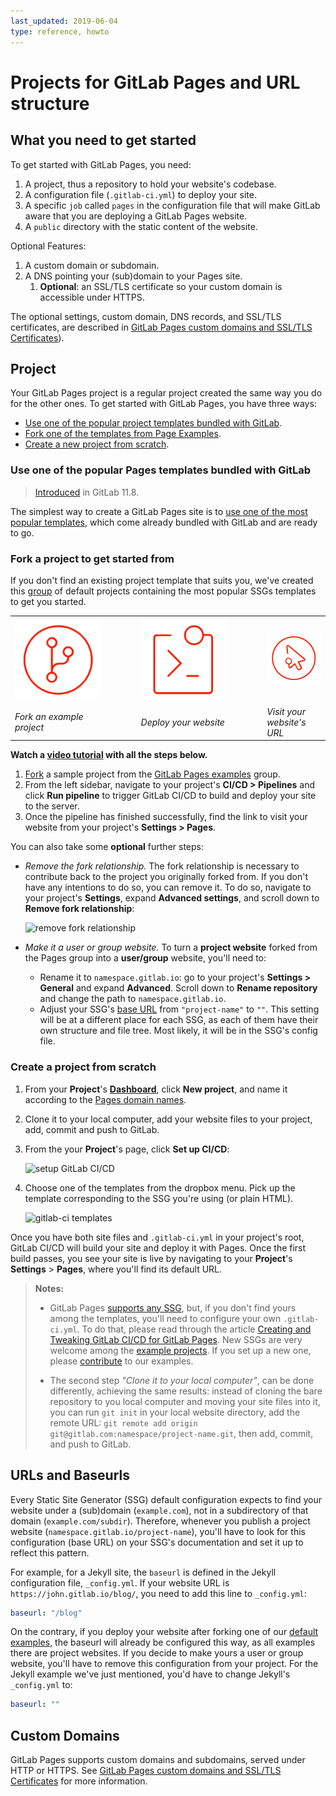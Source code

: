 ```yaml
---
last_updated: 2019-06-04
type: reference, howto
---
```


# Projects for GitLab Pages and URL structure

## What you need to get started

To get started with GitLab Pages, you need:

1. A project, thus a repository to hold your website's codebase.
1. A configuration file (`.gitlab-ci.yml`) to deploy your site.
1. A specific `job` called `pages` in the configuration file
   that will make GitLab aware that you are deploying a GitLab Pages website.
1. A `public` directory with the static content of the website.

Optional Features:

1. A custom domain or subdomain.
1. A DNS pointing your (sub)domain to your Pages site.
   1. **Optional**: an SSL/TLS certificate so your custom
   domain is accessible under HTTPS.

The optional settings, custom domain, DNS records, and SSL/TLS certificates, are described in [GitLab Pages custom domains and SSL/TLS Certificates](custom_domains_ssl_tls_certification/index.md)).

## Project

Your GitLab Pages project is a regular project created the
same way you do for the other ones. To get started with GitLab Pages, you have three ways:

- [Use one of the popular project templates bundled with GitLab](#use-one-of-the-popular-pages-templates-bundled-with-gitlab).
- [Fork one of the templates from Page Examples](#fork-a-project-to-get-started-from).
- [Create a new project from scratch](#create-a-project-from-scratch).

### Use one of the popular Pages templates bundled with GitLab

> [Introduced](https://gitlab.com/gitlab-org/gitlab-foss/issues/47857)
in GitLab 11.8.

The simplest way to create a GitLab Pages site is to
[use one of the most popular templates](index.md#getting-started),
which come already bundled with GitLab and are ready to go.

### Fork a project to get started from

If you don't find an existing project template that suits you,
we've created this [group](https://gitlab.com/pages) of default projects
containing the most popular SSGs templates to get you started.

<table class="borderless-table center fixed-table middle width-80">
  <tr>
    <td style="width: 30%"><img src="img/icons/fork.png" alt="Fork" class="image-noshadow half-width"></td>
    <td style="width: 10%">
      <strong>
        <i class="fa fa-angle-double-right" aria-hidden="true"></i>
      </strong>
    </td>
    <td style="width: 30%"><img src="img/icons/terminal.png" alt="Deploy" class="image-noshadow half-width"></td>
    <td style="width: 10%">
      <strong>
        <i class="fa fa-angle-double-right" aria-hidden="true"></i>
      </strong>
    </td>
    <td style="width: 30%"><img src="img/icons/click.png" alt="Visit" class="image-noshadow half-width"></td>
  </tr>
  <tr>
    <td><em>Fork an example project</em></td>
    <td></td>
    <td><em>Deploy your website</em></td>
    <td></td>
    <td><em>Visit your website's URL</em></td>
  </tr>
</table>

**<i class="fa fa-youtube-play youtube" aria-hidden="true"></i> Watch a [video tutorial](https://www.youtube.com/watch?v=TWqh9MtT4Bg) with all the steps below.**

1. [Fork](../../../gitlab-basics/fork-project.md) a sample project from the [GitLab Pages examples](https://gitlab.com/pages) group.
1. From the left sidebar, navigate to your project's **CI/CD > Pipelines**
   and click **Run pipeline** to trigger GitLab CI/CD to build and deploy your
   site to the server.
1. Once the pipeline has finished successfully, find the link to visit your
   website from your project's **Settings > Pages**.

You can also take some **optional** further steps:

- _Remove the fork relationship._ The fork relationship is necessary to contribute back to the project you originally forked from. If you don't have any intentions to do so, you can remove it. To do so, navigate to your project's **Settings**, expand **Advanced settings**, and scroll down to **Remove fork relationship**:

  ![remove fork relationship](img/remove_fork_relationship.png)

- _Make it a user or group website._ To turn a **project website** forked
  from the Pages group into a **user/group** website, you'll need to:
  - Rename it to `namespace.gitlab.io`: go to your project's
    **Settings > General** and expand **Advanced**. Scroll down to
    **Rename repository** and change the path to `namespace.gitlab.io`.
  - Adjust your SSG's [base URL](#urls-and-baseurls) from `"project-name"` to
    `""`. This setting will be at a different place for each SSG, as each of them
    have their own structure and file tree. Most likely, it will be in the SSG's
    config file.

### Create a project from scratch

1. From your **Project**'s **[Dashboard](https://gitlab.com/dashboard/projects)**,
   click **New project**, and name it according to the
   [Pages domain names](getting_started_part_one.md#gitlab-pages-domain-names).
1. Clone it to your local computer, add your website
   files to your project, add, commit and push to GitLab.
1. From the your **Project**'s page, click **Set up CI/CD**:

   ![setup GitLab CI/CD](img/setup_ci.png)

1. Choose one of the templates from the dropbox menu.
   Pick up the template corresponding to the SSG you're using (or plain HTML).

   ![gitlab-ci templates](img/choose_ci_template.png)

Once you have both site files and `.gitlab-ci.yml` in your project's
root, GitLab CI/CD will build your site and deploy it with Pages.
Once the first build passes, you see your site is live by
navigating to your **Project**'s **Settings** > **Pages**,
where you'll find its default URL.

> **Notes:**
>
> - GitLab Pages [supports any SSG](https://about.gitlab.com/2016/06/17/ssg-overview-gitlab-pages-part-3-examples-ci/), but,
>   if you don't find yours among the templates, you'll need
>   to configure your own `.gitlab-ci.yml`. To do that, please
>   read through the article [Creating and Tweaking GitLab CI/CD for GitLab Pages](getting_started_part_four.md). New SSGs are very welcome among
>   the [example projects](https://gitlab.com/pages). If you set
>   up a new one, please
>   [contribute](https://gitlab.com/pages/pages.gitlab.io/blob/master/CONTRIBUTING.md)
>   to our examples.
>
> - The second step _"Clone it to your local computer"_, can be done
>   differently, achieving the same results: instead of cloning the bare
>   repository to you local computer and moving your site files into it,
>   you can run `git init` in your local website directory, add the
>   remote URL: `git remote add origin git@gitlab.com:namespace/project-name.git`,
>   then add, commit, and push to GitLab.

## URLs and Baseurls

Every Static Site Generator (SSG) default configuration expects
to find your website under a (sub)domain (`example.com`), not
in a subdirectory of that domain (`example.com/subdir`). Therefore,
whenever you publish a project website (`namespace.gitlab.io/project-name`),
you'll have to look for this configuration (base URL) on your SSG's
documentation and set it up to reflect this pattern.

For example, for a Jekyll site, the `baseurl` is defined in the Jekyll
configuration file, `_config.yml`. If your website URL is
`https://john.gitlab.io/blog/`, you need to add this line to `_config.yml`:

```yaml
baseurl: "/blog"
```

On the contrary, if you deploy your website after forking one of
our [default examples](https://gitlab.com/pages), the baseurl will
already be configured this way, as all examples there are project
websites. If you decide to make yours a user or group website, you'll
have to remove this configuration from your project. For the Jekyll
example we've just mentioned, you'd have to change Jekyll's `_config.yml` to:

```yaml
baseurl: ""
```

## Custom Domains

GitLab Pages supports custom domains and subdomains, served under HTTP or HTTPS.
See [GitLab Pages custom domains and SSL/TLS Certificates](custom_domains_ssl_tls_certification/index.md) for more information.
